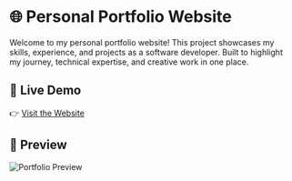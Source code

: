 # 🌐 Personal Portfolio Website

Welcome to my personal portfolio website! This project showcases my skills, experience, and projects as a software developer. Built to highlight my journey, technical expertise, and creative work in one place.

## 🚀 Live Demo

👉 [Visit the Website](https://your-portfolio-url.com)  


## 📸 Preview

![Portfolio Preview](./preview.png)  

